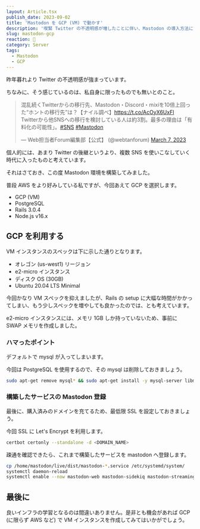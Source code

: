 ```yaml
---
layout: Article.tsx
publish_date: 2023-09-02
title: 'Mastodon を GCP (VM) で動かす'
description: '喫緊 Twitter の不透明感が増したことに伴い、Mastodon の導入方法について簡単に書かせていただきました。'
slug: mastodon-gcp
reaction: 🤖
category: Server
tags:
  - Mastodon
  - GCP
---
```


昨年暮れより Twitter の不透明感が強まっています。

ちなみに、そう感じているのは、私自身に限ったものでも無いとのこと。

<blockquote class="twitter-tweet"><p lang="ja" dir="ltr">混乱続くTwitterからの移行先、Mastodon・Discord・mixiを10倍上回った“ホントの移行先”は？【ナイル調べ】<a href="https://t.co/AcOyX6UxFl">https://t.co/AcOyX6UxFl</a><br>Twitterから他SNSへの移行を検討している人は約3割。最多の理由は「有料化の可能性」。<a href="https://twitter.com/hashtag/SNS?src=hash&amp;ref_src=twsrc%5Etfw">#SNS</a> <a href="https://twitter.com/hashtag/Mastodon?src=hash&amp;ref_src=twsrc%5Etfw">#Mastodon</a></p>&mdash; Web担当者Forum編集部【公式】 (@webtanforum) <a href="https://twitter.com/webtanforum/status/1633241557716590595?ref_src=twsrc%5Etfw">March 7, 2023</a></blockquote> <script async src="https://platform.twitter.com/widgets.js" charset="utf-8"></script>

個人的には、あまり Twitter の後継というより、複数 SNS
を使いこなしていく時代に入ったものと考えています。

それはさておき、この度 Mastodon 環境を構築してみました。

普段 AWS をより好みしている私ですが、今回あえて GCP を選択します。

- GCP (VM)
- PostgreSQL
- Rails 3.0.4
- Node.js v16.x

## GCP を利用する

VM インスタンスのスペックは下に示した通りとなります。

- オレゴン (us-west1) リージョン
- e2-micro インスタンス
- ディスク OS (30GB)
- Ubuntu 20.04 LTS Minimal

今回かなり VM スペックを抑えましたが、Rails の setup
に大幅な時間がかかってしまい、もう少しスペックを増やしても良かったのでは、とも考えています。

e2-micro インスタンスには、メモリ 1GB しか持っていないため、事前に SWAP
メモリを作成しました。

### ハマったポイント

デフォルトで mysql が入ってしまいます。

今回は PostgreSQL を使用するので、その mysql は削除しておきましょう。

```bash
sudo apt-get remove mysql* && sudo apt-get install -y mysql-server libmysqlclient-dev
```

### 構築したサービスの Mastodon 登録

最後に、購入済みのドメインを充てるため、最低限 SSL を設定しておきましょう。

今回 SSL に Let's Encrypt を利用します。

```bash
certbot certonly --standalone -d <DOMAIN_NAME>
```

疎通を確認できたら、これまで構築したサービスを mastodon へ登録します。

```bash
cp /home/mastodon/live/dist/mastodon-*.service /etc/systemd/system/
systemctl daemon-reload
systemctl enable --now mastodon-web mastodon-sidekiq mastodon-streaming
```

## 最後に

良いインフラの学習となるのは間違いありません。是非とも機会があれば GCP (に限らず
AWS など) で VM インスタンスを作成してみてはいかがでしょう。
